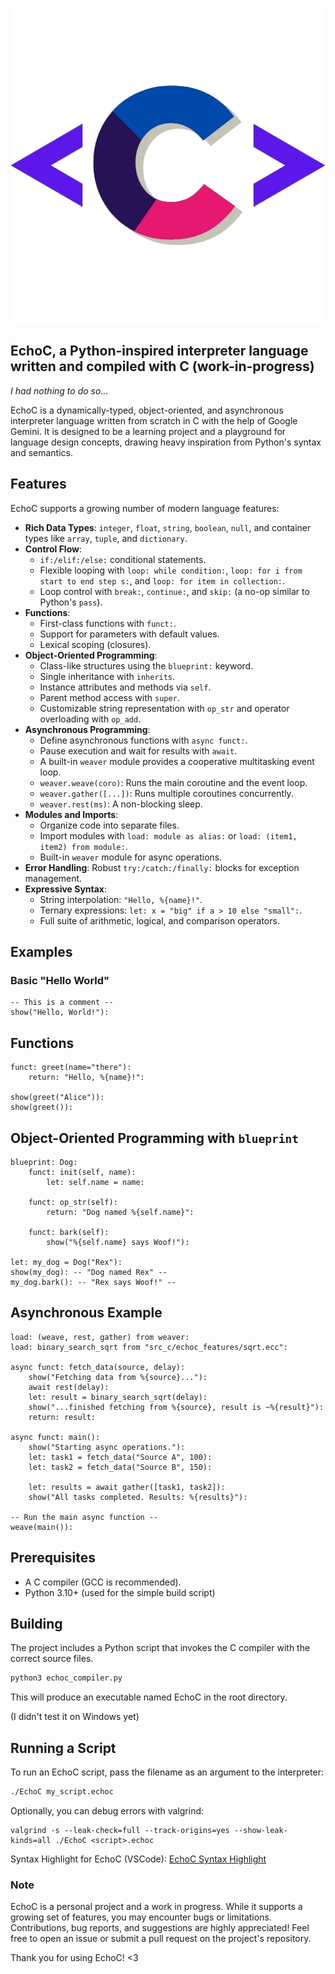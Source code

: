![echoc logo](https://raw.githubusercontent.com/CreitinGameplays/EchoC/refs/heads/main/logo/echoc.png "Logo")


## EchoC, a Python-inspired interpreter language written and compiled with C (work-in-progress)
*I had nothing to do so...*

EchoC is a dynamically-typed, object-oriented, and asynchronous interpreter language written from scratch in C with the help of Google Gemini. It is designed to be a learning project and a playground for language design concepts, drawing heavy inspiration from Python's syntax and semantics.

## Features

EchoC supports a growing number of modern language features:

*   **Rich Data Types**: `integer`, `float`, `string`, `boolean`, `null`, and container types like `array`, `tuple`, and `dictionary`.
*   **Control Flow**:
    *   `if:/elif:/else:` conditional statements.
    *   Flexible looping with `loop: while condition:`, `loop: for i from start to end step s:`, and `loop: for item in collection:`.
    *   Loop control with `break:`, `continue:`, and `skip:` (a no-op similar to Python's `pass`).
*   **Functions**:
    *   First-class functions with `funct:`.
    *   Support for parameters with default values.
    *   Lexical scoping (closures).
*   **Object-Oriented Programming**:
    *   Class-like structures using the `blueprint:` keyword.
    *   Single inheritance with `inherits`.
    *   Instance attributes and methods via `self`.
    *   Parent method access with `super`.
    *   Customizable string representation with `op_str` and operator overloading with `op_add`.
*   **Asynchronous Programming**:
    *   Define asynchronous functions with `async funct:`.
    *   Pause execution and wait for results with `await`.
    *   A built-in `weaver` module provides a cooperative multitasking event loop.
    *   `weaver.weave(coro)`: Runs the main coroutine and the event loop.
    *   `weaver.gather([...])`: Runs multiple coroutines concurrently.
    *   `weaver.rest(ms)`: A non-blocking sleep.
*   **Modules and Imports**:
    *   Organize code into separate files.
    *   Import modules with `load: module as alias:` or `load: (item1, item2) from module:`.
    *   Built-in `weaver` module for async operations.
*   **Error Handling**: Robust `try:/catch:/finally:` blocks for exception management.
*   **Expressive Syntax**:
    *   String interpolation: `"Hello, %{name}!"`.
    *   Ternary expressions: `let: x = "big" if a > 10 else "small":`.
    *   Full suite of arithmetic, logical, and comparison operators.

## Examples

### Basic "Hello World"
```echoc
-- This is a comment --
show("Hello, World!"):
```

## Functions
```echoc
funct: greet(name="there"):
    return: "Hello, %{name}!":

show(greet("Alice")):
show(greet()):
```

## Object-Oriented Programming with `blueprint`
```echoc
blueprint: Dog:
    funct: init(self, name):
        let: self.name = name:

    funct: op_str(self):
        return: "Dog named %{self.name}":

    funct: bark(self):
        show("%{self.name} says Woof!"):

let: my_dog = Dog("Rex"):
show(my_dog): -- "Dog named Rex" --
my_dog.bark(): -- "Rex says Woof!" --
```

## Asynchronous Example
```echoc
load: (weave, rest, gather) from weaver:
load: binary_search_sqrt from "src_c/echoc_features/sqrt.ecc":

async funct: fetch_data(source, delay):
    show("Fetching data from %{source}..."):
    await rest(delay):
    let: result = binary_search_sqrt(delay):
    show("...finished fetching from %{source}, result is ~%{result}"):
    return: result:

async funct: main():
    show("Starting async operations."):
    let: task1 = fetch_data("Source A", 100):
    let: task2 = fetch_data("Source B", 150):

    let: results = await gather([task1, task2]):
    show("All tasks completed. Results: %{results}"):

-- Run the main async function --
weave(main()):
```

## Prerequisites
- A C compiler (GCC is recommended).
- Python 3.10+ (used for the simple build script)

## Building
The project includes a Python script that invokes the C compiler with the correct source files.
```bash
python3 echoc_compiler.py
```
This will produce an executable named EchoC in the root directory.

(I didn't test it on Windows yet)

## Running a Script
To run an EchoC script, pass the filename as an argument to the interpreter:
```bash
./EchoC my_script.echoc
```

Optionally, you can debug errors with valgrind:
```
valgrind -s --leak-check=full --track-origins=yes --show-leak-kinds=all ./EchoC <script>.echoc
```

Syntax Highlight for EchoC (VSCode): [EchoC Syntax Highlight](https://github.com/CreitinGameplays/EchoC-Syntax-Highlight)

### Note
EchoC is a personal project and a work in progress. While it supports a growing set of features, you may encounter bugs or limitations.
Contributions, bug reports, and suggestions are highly appreciated! Feel free to open an issue or submit a pull request on the project's repository.

Thank you for using EchoC! <3
